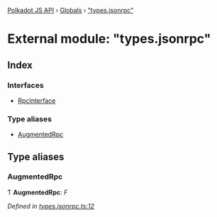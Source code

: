[Polkadot JS API](../README.md) › [Globals](../globals.md) › ["types.jsonrpc"](_types_jsonrpc_.md)

# External module: "types.jsonrpc"

## Index

### Interfaces

* [RpcInterface](../interfaces/_types_jsonrpc_.rpcinterface.md)

### Type aliases

* [AugmentedRpc](_types_jsonrpc_.md#augmentedrpc)

## Type aliases

###  AugmentedRpc

Ƭ **AugmentedRpc**: *F*

*Defined in [types.jsonrpc.ts:12](https://github.com/polkadot-js/api/blob/63573ca0de/packages/rpc-core/src/types.jsonrpc.ts#L12)*
